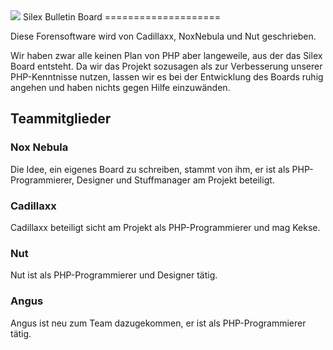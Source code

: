 ﻿<img src="https://github.com/NoxNebula/Board/raw/master/images/Logo.png">
Silex Bulletin Board
====================

Diese Forensoftware wird von Cadillaxx, NoxNebula und Nut geschrieben.

Wir haben zwar alle keinen Plan von PHP aber langeweile, aus der das Silex Board entsteht. Da wir das Projekt sozusagen als zur Verbesserung unserer PHP-Kenntnisse nutzen, lassen wir es bei der Entwicklung des Boards ruhig angehen und haben nichts gegen Hilfe einzuwänden.


Teammitglieder
--------------
### Nox Nebula
Die Idee, ein eigenes Board zu schreiben, stammt von ihm, er ist als PHP-Programmierer, Designer und Stuffmanager am Projekt beteiligt.

### Cadillaxx
Cadillaxx beteiligt sicht am Projekt als PHP-Programmierer und mag Kekse.

### Nut
Nut ist als PHP-Programmierer und Designer tätig.

### Angus
Angus ist neu zum Team dazugekommen, er ist als PHP-Programmierer tätig.